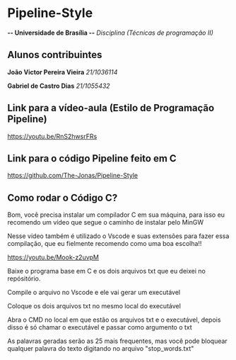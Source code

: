 # Pipeline-Style


**-- Universidade de Brasília --** 
*Disciplina (Técnicas de programação II)*

## Alunos contribuintes

**João Victor Pereira Vieira**   *21/1036114*

**Gabriel de Castro Dias**   *21/1055432*

## Link para a vídeo-aula (Estilo de Programação Pipeline)

https://youtu.be/RnS2hwsrFRs

## Link para o código Pipeline feito em C

https://github.com/The-Jonas/Pipeline-Style

## Como rodar o Código C?

Bom, você precisa instalar um compilador C em sua máquina, para isso eu recomendo um vídeo que segue o caminho de instalar pelo MinGW

Nesse vídeo também é utilizado o Vscode e suas extensões para fazer essa compilação, que eu fielmente recomendo como uma boa escolha!!

https://youtu.be/Mook-z2uvpM

Baixe o programa base em C e os dois arquivos txt que eu deixei no repósitório. 

Compile o arquivo no Vscode e ele vai gerar um executável

Coloque os dois arquivos txt no mesmo local do executável 

Abra o CMD no local em que estão os arquivos txt e o executável, depois disso é só chamar o executável e passar como argumento o txt

As palavras geradas serão as 25 mais frequentes, mas você pode bloquear qualquer palavra do texto digitando no arquivo "stop_words.txt"

